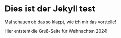 # Dies ist der Jekyll test
Mal schauen ob das so klappt, wie ich mir das vorstelle!

Hier entsteht die Gruß-Seite für Weihnachten 2024!
